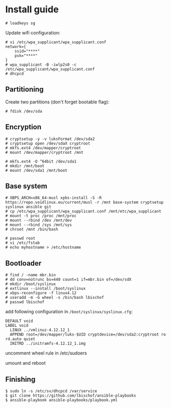 # Install guide

```
# loadkeys sg
```
Update wifi configuration:
```
# vi /etc/wpa_supplicant/wpa_supplicant.conf
network={
    ssid="****"
    psk="****"
}
# wpa_supplicant -B -iwlp2s0 -c /etc/wpa_supplicant/wpa_supplicant.conf
# dhcpcd
```

## Partitioning
Create two partitions (don't forget bootable flag):
```
# fdisk /dev/sda
```

## Encryption
```
# cryptsetup -y -v luksFormat /dev/sda2
# cryptsetup open /dev/sdaX cryptroot
# mkfs.ext4 /dev/mapper/cryptroot
# mount /dev/mapper/cryptroot /mnt

# mkfs.ext4 -O ^64bit /dev/sda1
# mkdir /mnt/boot
# mount /dev/sda1 /mnt/boot
```

## Base system
```
# XBPS_ARCH=x86_64-musl xpbs-install -S -R https://repo.voidlinux.eu/current/musl -r /mnt base-system cryptsetup syslinux ansible git
# cp /etc/wpa_supplicant/wpa_supplicant.conf /mnt/etc/wpa_supplicant
# mount -t proc /proc /mnt/proc
# mount --rbind /dev /mnt/dev
# mount --rbind /sys /mnt/sys
# chroot /mnt /bin/bash

# passwd root
# vi /etc/fstab
# echo myhostname > /etc/hostname
```

## Bootloader
```
# find / -name mbr.bin
# dd conv=notrunc bs=440 count=1 if=mbr.bin of=/dev/sdX
# mkdir /boot/syslinux
# extlinux --install /boot/syslinux
# xbps-reconfigure -f linux4.12
# useradd -m -G wheel -s /bin/bash lbischof
# passwd lbischof
```
add following configuration in `/boot/syslinux/syslinux.cfg`:
```
DEFAULT void
LABEL void
  LINUX ../vmlinuz-4.12.12_1
  APPEND root=/dev/mapper/luks-$UID cryptdevice=/dev/sda2:cryptroot ro rd.auto quiet
  INITRD ../initramfs-4.12.12_1.img
```
uncomment wheel rule in /etc/sudoers

umount and reboot

## Finishing

```
$ sudo ln -s /etc/sv/dhcpcd /var/service
$ git clone https://github.com/lbischof/ansible-playbooks
$ ansible-playbook ansible-playbooks/playbook.yml
```
